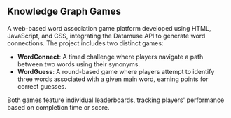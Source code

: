 ## Knowledge Graph Games
A web-based word association game platform developed using HTML, JavaScript, and CSS, integrating the Datamuse API to generate word connections. The project includes two distinct games:

- **WordConnect**: A timed challenge where players navigate a path between two words using their synonyms.
- **WordGuess**: A round-based game where players attempt to identify three words associated with a given main word, earning points for correct guesses.
  
Both games feature individual leaderboards, tracking players' performance based on completion time or score.
